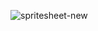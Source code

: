 ![spritesheet-new](https://github.com/user-attachments/assets/c8126a1c-0713-4c46-aced-ef837ce29b25)
